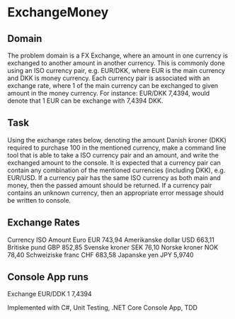# ExchangeMoney

## Domain
The problem domain is a FX Exchange, where an amount in one currency is exchanged to another amount in another currency. This is commonly done using an ISO currency pair, e.g. EUR/DKK, where EUR is the main currency and DKK is money currency. Each currency pair is associated with an exchange rate, where 1 of the main currency can be exchanged to given amount in the money currency. For instance: EUR/DKK 7,4394, would denote that 1 EUR can be exchange with 7,4394 DKK.

## Task
Using the exchange rates below, denoting the amount Danish kroner (DKK) required to purchase 100 in the mentioned currency,  make a command line tool that is able to take a ISO currency pair and an  amount, and write the exchanged amount to the console.
It is expected that a currency pair can contain any combination of the mentioned currencies (including DKK), e.g. EUR/USD. 
If a currency pair has the same ISO currency as both main and money, then the passed amount should be returned. 
If a currency pair contains an unknown currency, then an appropriate error message should be written to console.

## Exchange Rates
Currency	ISO	Amount
Euro	EUR	743,94
Amerikanske dollar	USD	663,11
Britiske pund	GBP	852,85
Svenske kroner	SEK	76,10
Norske kroner	NOK	78,40
Schweiziske franc	CHF	683,58
Japanske yen	JPY	5,9740

## Console App runs
Exchange EUR/DDK 1
7,4394


Implemented with C#, Unit Testing, .NET Core Console App, TDD

